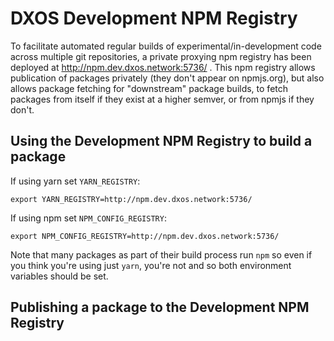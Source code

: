 # DXOS Development NPM Registry

To facilitate automated regular builds of experimental/in-development code across multiple git repositories, a private proxying npm registry has been deployed at http://npm.dev.dxos.network:5736/ . This npm registry allows publication of packages privately (they don't appear on npmjs.org), but also allows package fetching for "downstream" package builds, to fetch packages from itself if they exist at a higher semver, or from npmjs if they don't.

## Using the Development NPM Registry to build a package

If using yarn set `YARN_REGISTRY`:
```
export YARN_REGISTRY=http://npm.dev.dxos.network:5736/
```

If using npm set `NPM_CONFIG_REGISTRY`:
```
export NPM_CONFIG_REGISTRY=http://npm.dev.dxos.network:5736/
```

Note that many packages as part of their build process run `npm` so even if you think you're using just `yarn`, you're not and so both environment variables should be set.

## Publishing a package to the Development NPM Registry 




